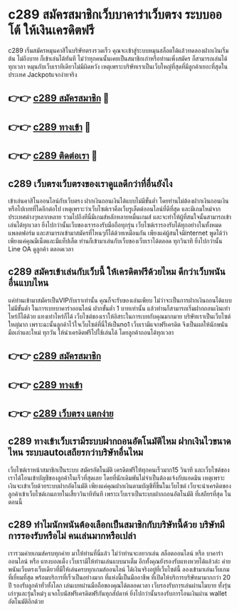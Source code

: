 # c289 สมัครสมาชิกเว็บบาคาร่าเว็บตรง ระบบออโต้ ให้เงินเครดิตฟรี

c289 เริ่มสมัครหมุนคาสิโนบริษัทตรงรวดเร็ว คุณจะเข้าสู่ระบบหมุนสล็อตได้แล้วทดลองฝากเงินเริ่มต้น ไม่ถึงบาท ก็เข้าเล่นได้ทันที ไม่ว่าทุกคนนั้นเคยเป็นสมาชิกเก่าหรือท่านเพิ่งสมัคร ก็สามารถเล่นได้ทุกเวลา หมุนกับเว็บเราทีเดียวไม่มีผิดหวัง เหตุเพราะบริษัทเราเป็นเว็บใหญ่ที่สุดที่มีลูกค้าเยอะที่สุดในประเทศ Jackpotแจกง่ายจริง

## 👉👉 [c289 สมัครสมาชิก](https://bit.ly/3Ckzg5n) 🎰
## 👉👉 [c289 ทางเข้า](https://bit.ly/3Ckzg5n) 🎰
## 👉👉 [c289 ติดต่อเรา](https://bit.ly/3Ckzg5n) 🎰

## c289 เว็บตรงเว็บตรงของเราดูแลดีกว่าที่อื่นยังไง
เข้าเล่นคาสิโนออนไลน์กับเว็บตรง ฝากเงินถอนเงินได้แบบไม่มีขั้นต่ำ โดยท่านไม่ต้องฝากเงินถอนเงินหรือไปเบทที่ใดอีกต่อไป เหตุเพราะว่าเว็บไซต์เราคือเว็บรูเล็ตต์ออนไลน์ที่ดีที่สุด และมีเกมใหม่จากประเทศต่างๆหลากหลาย รวมไปถึงทีนี่มีเกมส์หลักหลายหมื่นเกมส์ และจะทำให้ผู้ที่สนใจนั้นสามารถเข้าเล่นได้ทุกเวลา ยิ่งไปกว่านั้นเว็บของเรารองรับมือถือทุกรุ่น เว็บไซต์เรารองรับได้ทุกอย่างในทั้งหมดแพลตฟอร์ม และสามารถเข้ามาสมัครที่ไหนๆก็ได้ด้วยเหมือนกัน เพียงแค่ผู้สนใจมีinternet พูดได้ว่าเพียงแค่คุณมีเน็ตและมีแท็ปเล็ต ท่านก็เข้ามาเล่นกับเว็บของเว็บเราได้ตลอด ทุกวินาที ยิ่งไปกว่านั้น Line OA ดูลูกค้า ตลอดเวลา

## c289 สมัครเข้าเล่นกับเว็บนี้ ให้เครดิตฟรีด้วยไหม ดีกว่าเว็บพนันอื่นแบบไหน
แค่ท่านเข้ามาสมัครเป็นVIPกับเราเท่านั้น คุณก็จะรับของเล่นเพียบ ไม่ว่าจะเป็นการฝากเงินถอนได้แบบไม่มีขั้นต่ำ ในการเบทบาคาร่าออนไลน์ ฝากขั้นต่ำ 1 บาทเท่านั้น แล้วท่านก็สามารถเริ่มฝากถอนเงินเท่าไหร่ก็ได้ด้วย แทงเท่าไหร่ก็ได้ เว็บไซต์ของเราให้อิสระในการเบทกับคุณมากมาย บริษัทเราเป็นเว็บไซต์ใหญ่มาก เพราะฉะนั้นลูกค้าไว้ใจเว็บไซต์ที่นี่ให้เป็นno1 เว็บเรามีแจกฟรีเครดิต จึงเป็นผลให้นักพนันมือเก่าและใหม่ ทุกวัน ให้นำเครดิตฟรีไปใช้เล่นได้ โดยลูกค้าถอนได้ทุกเวลา

## 👉👉 [c289 สมัครสมาชิก](https://bit.ly/3Ckzg5n)
## 👉👉 [c289 ทางเข้า](https://bit.ly/3Ckzg5n)
## 👉👉 [c289 เว็บตรง แตกง่าย](https://bit.ly/3Ckzg5n)

## c289 ทางเข้าเว็บเรามีระบบฝากถอนอัตโนมัติไหม ฝากเงินไวขนาดไหน ระบบautoเสถียรกว่าบริษัทอื่นไหม
เว็บไซต์เราหน้าสมาชิกเป็นระบบ สมัครอัตโนมัติ เครดิตฟรีให้ทุกคนเร็วมาก15 วินาที และเว็บไซต์ของเราได้โอนเข้าบัญชีของลูกค้าในเร็วที่สุดเลย โดยที่นักเดิมพันไม่จำเป็นต้องแจ้งกับแอดมิน เหตุเพราะเงินจะเข้าเว็บด้วยระบบฝากอัตโนมัติ เพียงแค่คุณฝากเงินตามบัญชีที่ขึ้นในเว็บไซต์ เว็บจะนำเครดิตของลูกค้าเข้าเว็บไซต์เกมภายในเสี้ยววินาทีทันที เพราะเว็บเราเป็นระบบฝากถอนอัตโนมัติ ที่เสถียรที่สุด ในตอนนี้

## c289 ทำไมนักพนันต้องเลือกเป็นสมาชิกกับบริษัทนี้ด้วย บริษัทมีการรองรับหรือไม่ คนเล่นมากหรือเปล่า
เรารวมค่ายเกมส์ครบทุกค่าย มาให้ท่านที่นี่แล้ว ไม่ว่าท่านจะอยากเล่น สล็อตออนไลน์ หรือ บาคาร่าออนไลน์ หรือ แทงบอลเต็ง เว็บเรามีให้ท่านเล่นแบบมาเต็ม อีกทั้งคุณยังรองรับแทงหวยได้แล้วล่ะ ค่ายพนันเว็บตรงเว็บเดียวที่มีให้เล่นครบทุกเกมส์ออนไลน์ ได้เงินจริงอยู่ที่เว็บไซต์นี้ ลองเข้ามาเล่นเว็บเกมที่เยี่ยมที่สุด พร้อมบริการที่เร็วเป็นอย่างมาก ที่แห่งนี้เป็นมืออาชีพ ที่เปิดให้บริการบริษัทมามากกว่า 20 ปี รองรับลูกค้าทั่วทั้งโลก เล่นเบทผ่านมือถือของคุณได้ตลอดเวลา เว็บรองรับการเล่นผ่านโมบาย ทั้งรุ่นเก่าๆและรุ่นใหม่ๆ แจกโบนัสฟรีเครดิตฟรีกันทุกสัปดาห์ ยิ่งไปกว่านั้นรองรับการโอนเงินผ่าน wallet อัตโนมัติอีกด้วย
